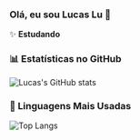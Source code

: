 ### Olá, eu sou Lucas Lu 👋

✨ **Estudando**

### 📊 Estatísticas no GitHub

![Lucas's GitHub stats](https://github-readme-stats.vercel.app/api?username=lucaslu&show_icons=true&theme=dracula)

### 🚀 Linguagens Mais Usadas

![Top Langs](https://github-readme-stats.vercel.app/api/top-langs/?username=lucaslu&layout=compact)
